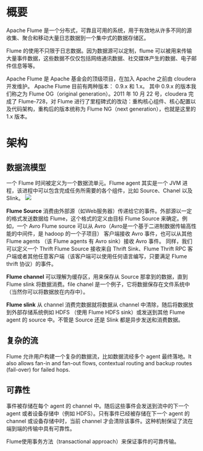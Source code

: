 # 概要
Apache Flume 是一个分布式，可靠且可用的系统，用于有效地从许多不同的源收集、聚合和移动大量日志数据到一个集中式的数据存储区。

Flume 的使用不只限于日志数据。因为数据源可以定制，flume 可以被用来传输大量事件数据，这些数据不仅仅包括网络通讯数据、社交媒体产生的数据、电子邮件信息等等。

Apache Flume 是 Apache 基金会的顶级项目，在加入 Apache 之前由 cloudera 开发维护。
Apache Flume 目前有两种版本： 0.9.x 和 1.x。 其中 0.9.x 的版本我们称之为 Flume OG（original generation）。2011 年 10 月 22 号，cloudera 完成了 Flume-728，对 Flume 进行了里程碑式的改动：重构核心组件、核心配置以及代码架构，重构后的版本统称为 Flume NG（next generation），也就是这里的 1.x 版本。

# 架构
## 数据流模型
一个 Flume 时间被定义为一个数据流单元。Flume agent 其实是一个 JVM 进程，该进程中可以包含完成任务所需要的各个组件，比如 Source、Chanel 以及 Slink。
![][1]

**Flume Source** 消费由外部源（如Web服务器）传递给它的事件。外部源以一定的格式发送数据给 Flume，这个格式的定义由目标 Flume Source 来确定。例如，一个 Avro Flume source 可以从 Avro（Avro是一个基于二进制数据传输高性能的中间件，是 hadoop 的一个子项目） 客户端接收 Avro 事件，也可以从其他 Flume agents （该 Flume agents 有 Avro sink）接收 Avro 事件。 同样，我们可以定义一个 Thrift Flume Source 接收来自 Thrift Sink、Flume Thrift RPC 客户端或者其他任意客户端（该客户端可以使用任何语言编写，只要满足 Flume thrift 协议）的事件。

**Flume channel** 可以理解为缓存区，用来保存从 Source 那拿到的数据，直到 Flume slink 将数据消费。file chanel 是一个例子，它将数据保存在文件系统中（当然你可以将数据放在内存中）。

**Flume slink** 从 channel 消费完数据就将数据从 channel 中清除，随后将数据放到外部存储系统例如 HDFS （使用 Flume HDFS sink）或发送到其他 Flume agent 的 source 中。不管是 Source 还是 Slink 都是异步发送和消费数据。

## 复杂的流
Flume 允许用户构建一个复杂的数据流，比如数据流经多个 agent 最终落地。It also allows fan-in and fan-out flows, contextual routing and backup routes (fail-over) for failed hops.

## 可靠性
事件被存储在每个 agent 的 channel 中。随后这些事件会发送到流中的下一个 agent 或者设备存储中（例如 HDFS）。只有事件已经被存储在下一个 agent 的 channel 或设备存储中时，当前 channel 才会清除该事件。这种机制保证了流在端到端的传输中具有可靠性。

Flume使用事务方法（transactional approach）来保证事件的可靠传输。





[1]: http://flume.apache.org/_images/UserGuide_image00.png



